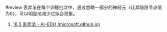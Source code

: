 #review 
丢弃法在每个训练批次中，通过忽略一部分的神经元（让其隐层节点值为0），可以明显地减少过拟合现象。
  




1. [16.5 丢弃法 - AI-EDU (microsoft.github.io)](https://microsoft.github.io/ai-edu/%E5%9F%BA%E7%A1%80%E6%95%99%E7%A8%8B/A2-%E7%A5%9E%E7%BB%8F%E7%BD%91%E7%BB%9C%E5%9F%BA%E6%9C%AC%E5%8E%9F%E7%90%86/%E7%AC%AC7%E6%AD%A5%20-%20%E6%B7%B1%E5%BA%A6%E7%A5%9E%E7%BB%8F%E7%BD%91%E7%BB%9C/16.5-%E4%B8%A2%E5%BC%83%E6%B3%95.html)

